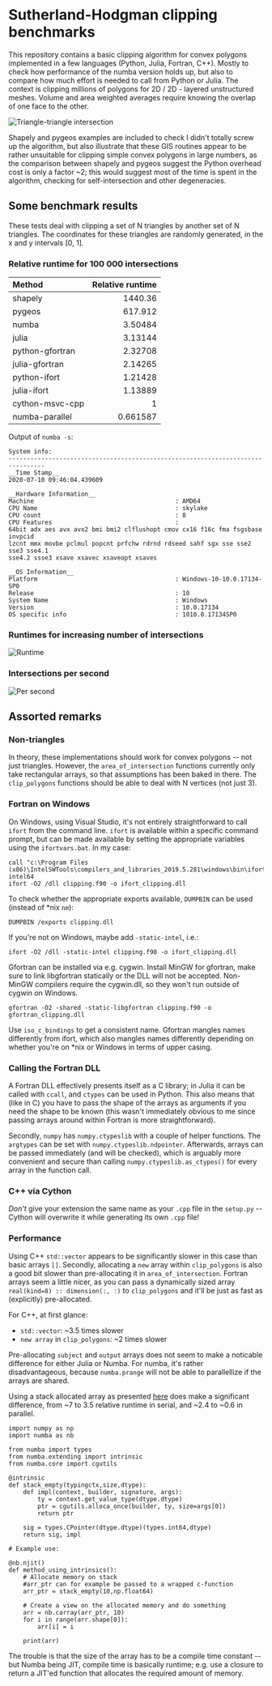 # Sutherland-Hodgman clipping benchmarks

This repository contains a basic clipping algorithm for convex polygons
implemented in a few languages (Python, Julia, Fortran, C++). Mostly to check
how performance of the numba version holds up, but also to compare how much
effort is needed to call from Python or Julia. The context is clipping millions
of polygons for 2D / 2D - layered unstructured meshes. Volume and area weighted
averages require knowing the overlap of one face to the other.

![Triangle-triangle intersection](./intersection.svg)

Shapely and pygeos examples are included to check I didn't totally screw up the
algorithm, but also illustrate that these GIS routines appear to be rather
unsuitable for clipping simple convex polygons in large numbers, as the
comparison between shapely and pygeos suggest the Python overhead cost is only a
factor ~2; this would suggest most of the time is spent in the algorithm,
checking for self-intersection and other degeneracies. 

## Some benchmark results

These tests deal with clipping a set of N triangles by another set of N
triangles. The coordinates for these triangles are randomly generated, in the x
and y intervals [0, 1].

### Relative runtime for 100 000 intersections

| Method          |   Relative runtime |
|:----------------|-------------------:|
| shapely         |        1440.36     |
| pygeos          |         617.912    |
| numba           |           3.50484  |
| julia           |           3.13144  |
| python-gfortran |           2.32708  |
| julia-gfortran  |           2.14265  |
| python-ifort    |           1.21428  |
| julia-ifort     |           1.13889  |
| cython-msvc-cpp |           1        |
| numba-parallel  |           0.661587 |

Output of `numba -s`:

```
System info:
--------------------------------------------------------------------------------
__Time Stamp__
2020-07-10 09:46:04.439609

__Hardware Information__
Machine                                       : AMD64
CPU Name                                      : skylake
CPU count                                     : 8
CPU Features                                  : 
64bit adx aes avx avx2 bmi bmi2 clflushopt cmov cx16 f16c fma fsgsbase invpcid
lzcnt mmx movbe pclmul popcnt prfchw rdrnd rdseed sahf sgx sse sse2 sse3 sse4.1
sse4.2 ssse3 xsave xsavec xsaveopt xsaves

__OS Information__
Platform                                      : Windows-10-10.0.17134-SP0
Release                                       : 10
System Name                                   : Windows
Version                                       : 10.0.17134
OS specific info                              : 1010.0.17134SP0
```



### Runtimes for increasing number of intersections

![Runtime](./runtime.svg)

### Intersections per second

![Per second](./per_second.svg)

## Assorted remarks

### Non-triangles

In theory, these implementations should work for convex polygons -- not just
triangles. However, the `area_of_intersection` functions currently only take
rectangular arrays, so that assumptions has been baked in there. The
`clip_polygons` functions should be able to deal with N vertices (not just 3).

### Fortran on Windows

On Windows, using Visual Studio, it's not entirely straightforward to call
`ifort` from the command line. `ifort` is available within a specific command
prompt, but can be made available by setting the appropriate variables using the
`ifortvars.bat`. In my case:

```
call "c:\Program Files (x86)\IntelSWTools\compilers_and_libraries_2019.5.281\windows\bin\ifortvars.bat" intel64
ifort -O2 /dll clipping.f90 -o ifort_clipping.dll
```

To check whether the appropriate exports available, `DUMPBIN` can be used
(instead of *nix `nm`):

```
DUMPBIN /exports clipping.dll
```

If you're not on Windows, maybe add `-static-intel`, i.e.:

```
ifort -O2 /dll -static-intel clipping.f90 -o ifort_clipping.dll
```

Gfortran can be installed via e.g. cygwin. Install MinGW for gfortran, make sure
to link libgfortran statically or the DLL will not be accepted. Non-MinGW
compilers require the cygwin.dll, so they won't run outside of cygwin on
Windows.

```
gfortran -O2 -shared -static-libgfortran clipping.f90 -o gfortran_clipping.dll 
```

Use `iso_c_bindings` to get a consistent name. Gfortran mangles names
differently from ifort, which also mangles names differently depending on
whether you're on *nix or Windows in terms of upper casing.

### Calling the Fortran DLL

A Fortran DLL effectively presents itself as a C library; in Julia it can be
called with `ccall`, and `ctypes` can be used in Python. This also means that
(like in C) you have to pass the shape of the arrays as arguments if you need
the shape to be known (this wasn't immediately obvious to me since passing
arrays around within Fortran is more straightforward).

Secondly, `numpy` has `numpy.ctypeslib` with a couple of helper functions. The
`argtypes` can be set with `numpy.ctypeslib.ndpointer`. Afterwards, arrays can
be passed immediately (and will be checked), which is arguably more convenient
and secure than calling `numpy.ctypeslib.as_ctypes()` for every array in the
function call.

### C++ via Cython

*Don't* give your extension the same name as your `.cpp` file in the `setup.py`
-- Cython will overwrite it while generating its own `.cpp` file!

### Performance

Using C++ `std::vector` appears to be significantly slower in this case than
basic arrays `[]`. Secondly, allocating a `new` array within `clip_polygons` is
also a good bit slower than pre-allocating it in `area_of_intersection`. 
Fortran arrays seem a little nicer, as you can pass a dynamically sized array
`real(kind=8) :: dimension(:, :)` to `clip_polygons` and it'll be just as fast
as (explicitly) pre-allocated.

For C++, at first glance:

* `std::vector`: ~3.5 times slower
* `new array` in `clip_polygons`: ~2 times slower

Pre-allocating `subject` and `output` arrays does not seem to make a noticable
difference for either Julia or Numba. For numba, it's rather disadvantageous,
because `numba.prange` will not be able to parallellize if the arrays are shared.

Using a stack allocated array as presented
[here](https://github.com/numba/numba/issues/5084) does make a significant
difference, from ~7 to 3.5 relative runtime in serial, and ~2.4 to ~0.6 in
parallel.

```
import numpy as np
import numba as nb

from numba import types
from numba.extending import intrinsic
from numba.core import cgutils

@intrinsic
def stack_empty(typingctx,size,dtype):
    def impl(context, builder, signature, args):
        ty = context.get_value_type(dtype.dtype)
        ptr = cgutils.alloca_once(builder, ty, size=args[0])
        return ptr
    
    sig = types.CPointer(dtype.dtype)(types.int64,dtype)
    return sig, impl

# Example use:

@nb.njit()
def method_using_intrinsics():
    # Allocate memory on stack
    #arr_ptr can for example be passed to a wrapped c-function
    arr_ptr = stack_empty(10,np.float64)

    # Create a view on the allocated memory and do something
    arr = nb.carray(arr_ptr, 10)
    for i in range(arr.shape[0]):
        arr[i] = i

    print(arr)
```

The trouble is that the size of the array has to be a compile time constant --
but Numba being JIT, compile time is basically runtime; e.g. use a closure to
return a JIT'ed function that allocates the required amount of memory.
